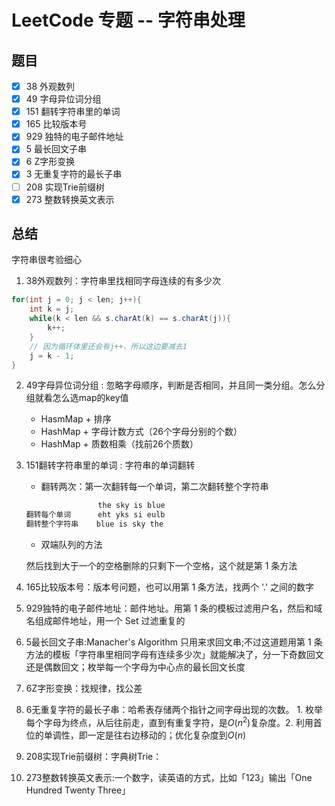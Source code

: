 # LeetCode 专题 -- 字符串处理

## 题目

- [x] 38 外观数列
- [x] 49 字母异位词分组
- [x] 151 翻转字符串里的单词
- [x] 165 比较版本号
- [x] 929 独特的电子邮件地址
- [x] 5 最长回文子串
- [x] 6 Z字形变换
- [x] 3 无重复字符的最长子串
- [ ] 208 实现Trie前缀树
- [x] 273 整数转换英文表示

## 总结

字符串很考验细心

1. 38外观数列：字符串里找相同字母连续的有多少次

```java
for(int j = 0; j < len; j++){
    int k = j;
    while(k < len && s.charAt(k) == s.charAt(j)){
        k++;
    }
    // 因为循环体里还会有j++，所以这边要减去1
    j = k - 1;
}
```

2. 49字母异位词分组 : 忽略字母顺序，判断是否相同，并且同一类分组。怎么分组就看怎么选map的key值

   - HasmMap + 排序
   - HashMap + 字母计数方式（26个字母分别的个数）
   - HashMap + 质数相乘（找前26个质数）

3.  151翻转字符串里的单词 : 字符串的单词翻转

    - 翻转两次：第一次翻转每一个单词，第二次翻转整个字符串

    ```java
                    the sky is blue
    翻转每个单词      eht yks si eulb
    翻转整个字符串    blue is sky the
    ```

    - 双端队列的方法

    然后找到大于一个的空格删除的只剩下一个空格，这个就是第 1 条方法

4. 165比较版本号：版本号问题，也可以用第 1 条方法，找两个 '.' 之间的数字
5. 929独特的电子邮件地址：邮件地址。用第 1 条的模板过滤用户名，然后和域名组成邮件地址，用一个 Set 过滤重复的
6. 5最长回文子串:Manacher's Algorithm 只用来求回文串;不过这道题用第 1 条方法的模板「字符串里相同字母有连续多少次」就能解决了，分一下奇数回文还是偶数回文；枚举每一个字母为中心点的最长回文长度
7. 6Z字形变换：找规律，找公差
8. 6无重复字符的最长子串：哈希表存储两个指针之间字母出现的次数。 1. 枚举每个字母为终点，从后往前走，直到有重复字符，是$O(n^2)$复杂度。2. 利用首位的单调性，即一定是往右边移动的；优化复杂度到$O(n)$
9. 208实现Trie前缀树：字典树Trie：
10. 273整数转换英文表示:一个数字，读英语的方式，比如「123」输出「One Hundred Twenty Three」